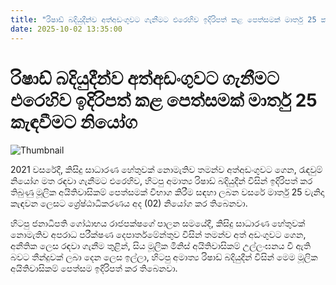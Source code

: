 ```yaml
---
title: "රිෂාඩ් බදියුදීන්ව අත්අඩංගුවට ගැනීමට එරෙහිව ඉදිරිපත් කළ පෙත්සමක් මාර්තු 25 කැඳවීමට නියෝග"
date: 2025-10-02 13:35:00
---
```


# රිෂාඩ් බදියුදීන්ව අත්අඩංගුවට ගැනීමට එරෙහිව ඉදිරිපත් කළ පෙත්සමක් මාර්තු 25 කැඳවීමට නියෝග

![Thumbnail](https://helakuru.sgp1.cdn.digitaloceanspaces.com/esana/images/lib/rishad-3-archived.jpg)

2021 වසරේදී, කිසිදු සාධාරණ හේතුවක් නොමැතිව තමන්ව අත්අඩංගුවට ගෙන, රැඳවුම් නියෝග මත රඳවා ගැනීමට එරෙහිව, හිටපු අමාත්‍ය රිෂාඩ් බදියුදීන් විසින් ඉදිරිපත් කර තිබුණු මූලික අයිතිවාසිකම් පෙත්සමක් විභාග කිරීම සඳහා ලබන වසරේ මාර්තු 25 වැනිදා කැඳවන ලෙසට ශ්‍රේෂ්ඨාධිකරණය අද (02) නියෝග කර තිබෙනවා.

හිටපු ජනාධිපති ගෝඨාභය රාජපක්ෂගේ පාලන සමයේදී, කිසිදු සාධාරණ හේතුවක් නොමැතිව අපරාධ පරීක්ෂණ දෙපාර්තමේන්තුව විසින් තමන්ව අත් අඩංගුවට ගෙන, අනීතික ලෙස රඳවා ගැනීම තුළින්, සිය මූලික මිනිස් අයිතිවාසිකම් උල්ලංඝනය වී ඇති බවට තීන්දුවක් ලබා දෙන ලෙස ඉල්ලා, හිටපු අමාත්‍ය රිෂාඩ් බදියුදීන් විසින් මෙම මූලික අයිතිවාසිකම් පෙත්සම ඉදිරිපත් කර තිබෙනවා.

